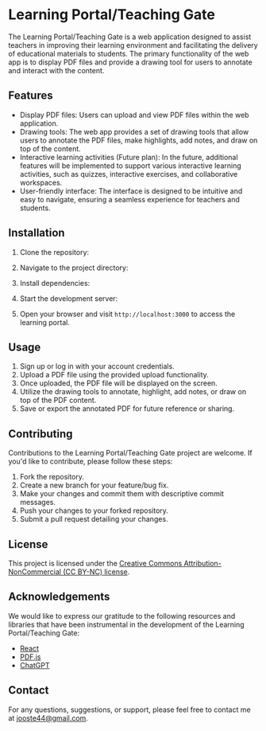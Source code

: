 # Learning Portal/Teaching Gate

The Learning Portal/Teaching Gate is a web application designed to assist teachers in improving their learning environment and facilitating the delivery of educational materials to students. The primary functionality of the web app is to display PDF files and provide a drawing tool for users to annotate and interact with the content.

## Features

- Display PDF files: Users can upload and view PDF files within the web application.
- Drawing tools: The web app provides a set of drawing tools that allow users to annotate the PDF files, make highlights, add notes, and draw on top of the content.
- Interactive learning activities (Future plan): In the future, additional features will be implemented to support various interactive learning activities, such as quizzes, interactive exercises, and collaborative workspaces.
- User-friendly interface: The interface is designed to be intuitive and easy to navigate, ensuring a seamless experience for teachers and students.

## Installation

1. Clone the repository:

2. Navigate to the project directory:

3. Install dependencies:

4. Start the development server:

5. Open your browser and visit `http://localhost:3000` to access the learning portal.

## Usage

1. Sign up or log in with your account credentials.
2. Upload a PDF file using the provided upload functionality.
3. Once uploaded, the PDF file will be displayed on the screen.
4. Utilize the drawing tools to annotate, highlight, add notes, or draw on top of the PDF content.
5. Save or export the annotated PDF for future reference or sharing.

## Contributing

Contributions to the Learning Portal/Teaching Gate project are welcome. If you'd like to contribute, please follow these steps:

1. Fork the repository.
2. Create a new branch for your feature/bug fix.
3. Make your changes and commit them with descriptive commit messages.
4. Push your changes to your forked repository.
5. Submit a pull request detailing your changes.

## License

This project is licensed under the [Creative Commons Attribution-NonCommercial (CC BY-NC) license](https://creativecommons.org/licenses/by-nc/).

## Acknowledgements

We would like to express our gratitude to the following resources and libraries that have been instrumental in the development of the Learning Portal/Teaching Gate:

- [React](https://reactjs.org/)
- [PDF.js](https://mozilla.github.io/pdf.js/)
- [ChatGPT](chat.openai.com)

## Contact

For any questions, suggestions, or support, please feel free to contact me at [jooste44@gmail.com](mailto:jooste44@gmail.com).
